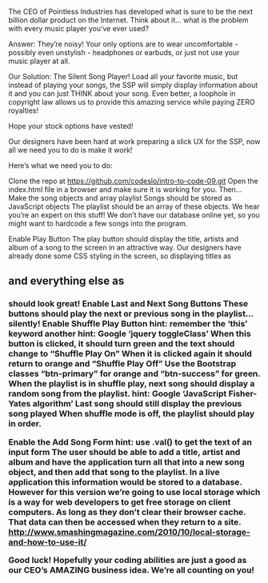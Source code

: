 The CEO of Pointless Industries has developed what is sure to be the next billion dollar product on the Internet.  Think about it… what is the problem with every music player you’ve ever used?

Answer: They’re noisy! Your only options are to wear uncomfortable - possibly even unstylish - headphones or earbuds, or just not use your music player at all.

Our Solution: The Silent Song Player! Load all your favorite music, but instead of playing your songs, the SSP will simply display information about it and you can just THINK about your song. Even better, a loophole in copyright law allows us to provide this amazing service while paying ZERO royalties!  

Hope your stock options have vested!

Our designers have been hard at work preparing a slick UX for the SSP, now all we need you to do is make it work!

Here’s what we need you to do:

Clone the repo at https://github.com/codeslo/intro-to-code-09.git
Open the index.html file in a browser and make sure it is working for you. Then...
Make the song objects and array playlist
Songs should be stored as JavaScript objects
The playlist should be an array of these objects. We hear you’re an expert on this stuff!
We don’t have our database online yet, so you might want to hardcode a few songs into the program. 

Enable Play Button
The play button should display the title, artists and album of a song to the screen in an attractive way. Our designers have already done some CSS styling in the screen, so displaying titles as <h2> and everything else as <h3> should look great!
Enable Last and Next Song Buttons
These buttons should play the next or previous song in the playlist… silently!
Enable Shuffle Play Button
		hint: remember the ‘this’ keyword
		another hint: Google ‘jquery toggleClass’
When this button is clicked, it should turn green and the text should change to “Shuffle Play On”
When it is clicked again it should return to orange and “Shuffle Play Off”
Use the Bootstrap classes “btn-primary” for orange and “btn-success” for green.
When the playlist is in shuffle play, next song should display a random song from the playlist.
	hint: Google ‘JavaScript Fisher-Yates algorithm’
Last song should still display the previous song played
When shuffle mode is off, the playlist should play in order.

Enable the Add Song Form
	hint: use .val() to get the text of an input form
The user should be able to add a title, artist and album and have the application turn all that into a new song object, and then add that song to the playlist.
In a live application this information would be stored to a database. However for this version we’re going to use local storage which is a way for web developers to get free storage on client computers. As long as they don’t clear their browser cache. That data can then be accessed when they return to a site.
http://www.smashingmagazine.com/2010/10/local-storage-and-how-to-use-it/

Good luck! Hopefully your coding abilities are just a good as our CEO’s AMAZING business idea.  We’re all counting on you!
